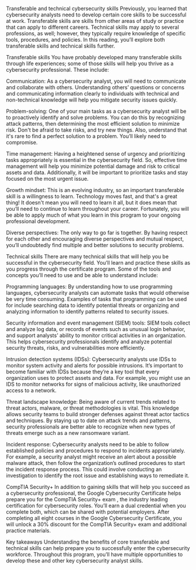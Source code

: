Transferable and technical cybersecurity skills
Previously, you learned that cybersecurity analysts need to develop certain core skills to be successful at work. Transferable skills are skills from other areas of study or practice that can apply to different careers. Technical skills may apply to several professions, as well; however, they typically require knowledge of specific tools, procedures, and policies. In this reading, you’ll explore both transferable skills and technical skills further.

Transferable skills
You have probably developed many transferable skills through life experiences; some of those skills will help you thrive as a cybersecurity professional. These include:

Communication: As a cybersecurity analyst, you will need to communicate and collaborate with others. Understanding others’ questions or concerns and communicating information clearly to individuals with technical and non-technical knowledge will help you mitigate security issues quickly. 

Problem-solving: One of your main tasks as a cybersecurity analyst will be to proactively identify and solve problems. You can do this by recognizing attack patterns, then determining the most efficient solution to minimize risk. Don't be afraid to take risks, and try new things. Also, understand that it's rare to find a perfect solution to a problem. You’ll likely need to compromise.

Time management: Having a heightened sense of urgency and prioritizing tasks appropriately is essential in the cybersecurity field. So, effective time management will help you minimize potential damage and risk to critical assets and data. Additionally, it will be important to prioritize tasks and stay focused on the most urgent issue.

Growth mindset: This is an evolving industry, so an important transferable skill is a willingness to learn. Technology moves fast, and that's a great thing! It doesn't mean you will need to learn it all, but it does mean that you’ll need to continue to learn throughout your career. Fortunately, you will be able to apply much of what you learn in this program to your ongoing professional development.

Diverse perspectives: The only way to go far is together. By having respect for each other and encouraging diverse perspectives and mutual respect, you’ll undoubtedly find multiple and better solutions to security problems. 

Technical skills
There are many technical skills that will help you be successful in the cybersecurity field. You’ll learn and practice these skills as you progress through the certificate program. Some of the tools and concepts you’ll need to use and be able to understand include: 

Programming languages: By understanding how to use programming languages, cybersecurity analysts can automate tasks that would otherwise be very time consuming. Examples of tasks that programming can be used for include searching data to identify potential threats or organizing and analyzing information to identify patterns related to security issues. 

Security information and event management (SIEM) tools: SIEM tools collect and analyze log data, or records of events such as unusual login behavior, and support analysts’ ability to monitor critical activities in an organization. This helps cybersecurity professionals identify and analyze potential security threats, risks, and vulnerabilities more efficiently.

Intrusion detection systems (IDSs): Cybersecurity analysts use IDSs to monitor system activity and alerts for possible intrusions. It’s important to become familiar with IDSs because they’re a key tool that every organization uses to protect assets and data. For example, you might use an IDS to monitor networks for signs of malicious activity, like unauthorized access to a network.

Threat landscape knowledge: Being aware of current trends related to threat actors, malware, or threat methodologies is vital. This knowledge allows security teams to build stronger defenses against threat actor tactics and techniques. By staying up to date on attack trends and patterns, security professionals are better able to recognize when new types of threats emerge such as a new ransomware variant. 

Incident response: Cybersecurity analysts need to be able to follow established policies and procedures to respond to incidents appropriately. For example, a security analyst might receive an alert about a possible malware attack, then follow the organization’s outlined procedures to start the incident response process. This could involve conducting an investigation to identify the root issue and establishing ways to remediate it.

CompTIA Security+
In addition to gaining skills that will help you succeed as a cybersecurity professional, the Google Cybersecurity Certificate helps prepare you for the 
CompTIA Security+ exam
, the industry leading certification for cybersecurity roles. You’ll earn a dual credential when you complete both, which can be shared with potential employers. After completing all eight courses in the Google Cybersecurity Certificate, you will unlock a 30% discount for the CompTIA Security+ exam and additional practice materials.

Key takeaways
Understanding the benefits of core transferable and technical skills can help prepare you to successfully enter the cybersecurity workforce. Throughout this program, you’ll have multiple opportunities to develop these and other key cybersecurity analyst skills.
